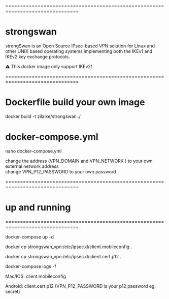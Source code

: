 
===============================================================================
# strongswan


strongSwan is an Open Source IPsec-based VPN solution for Linux and other UNIX based operating systems implementing both the IKEv1 and IKEv2 key exchange protocols.

:warning: This docker image only support IKEv2!

===============================================================================

# Dockerfile build your own image

docker build -t zilaike/strongswan ./


# docker-compose.yml

nano docker-compose.yml

change the address (VPN_DOMAIN  and VPN_NETWORK ) to your own external network address      
change  VPN_P12_PASSWORD to your own password
    
===============================================================================





# up and running

===============================================================================

docker-compose up -d

docker cp strongswan_vpn:/etc/ipsec.d/client.mobileconfig .

docker cp strongswan_vpn:/etc/ipsec.d/client.cert.p12 .

docker-compose logs -f

Mac/IOS: client.mobileconfig

Android: client.cert.p12       (VPN_P12_PASSWORD is your p12 password eg. secret)


 




 

